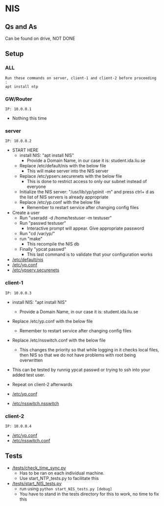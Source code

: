 # NIS
## Qs and As
Can be found on drive, NOT DONE
## Setup

### ALL

```
Run these commands on server, client-1 and client-2 before proceeding : 
apt install ntp

```

### GW/Router
```IP: 10.0.0.1```
* Nothing this time

### server
```IP: 10.0.0.2```

* START HERE
    * install NIS: "apt install NIS"
        * Provide a Domain Name, in our case it is: student.ida.liu.se
    * Replace /etc/default/nis with the below file
        * This will make server into the NIS server
    * Replace /etc/ypserv.securenets with the below file
        * This is done to restrict access to only our subnet instead of everyone
    * Initialize the NIS server: "/usr/lib/yp/ypinit -m" and press ctrl+ d as the list of NIS servers is already appropriate
    * Replace /etc/yp.conf with the below file
        * Remember to restart service after changing config files
* Create a user
    * Run "useradd -d /home/testuser -m testuser"
    * Run "passwd testuser"
        * Interactive prompt will appear. Give appropriate password
    * Run "cd /var/yp/" 
    * run "make"
        * This recompile the NIS db
    * Finally "ypcat passwd"
        *  This last command is to validate that your configuration works
* [/etc/default/nis](../4-NIS/server/etc/default/nis)
* [/etc/yp.conf](../4-NIS/server/etc/yp.conf)
* [/etc/ypserv.securenets](../4-NIS/server/etc/ypserv.securenets)

### client-1
```IP: 10.0.0.3```
* install NIS: "apt install NIS"
    * Provide a Domain Name, in our case it is: student.ida.liu.se
* Replace /etc/yp.conf with the below file
    * Remember to restart service after changing config files
* Replace /etc/nsswitch.conf with the below file
    * This changes the priority so that while logging in it checks local files, then NIS so that we do not have problems with root being overwritten
* This can be tested by runnig ypcat passwd or trying to ssh into your added test user.
* Repeat on client-2 afterwards

* [/etc/yp.conf](../4-NIS/client-1/etc/yp.conf)
* [/etc/nsswitch.nsswitch](../4-NIS/client-1/etc/nsswitch.conf)

### client-2
```IP: 10.0.0.4```

* [/etc/yp.conf](../4-NIS/client-2/etc/yp.conf)
* [/etc/nsswitch.conf](../4-NIS/client-2/etc/nsswitch.conf)

## Tests
* [/tests/check_time_sync.py](../4-NIS/tests/check_NIS_config.py)
    * Has to be ran on each individual machine. 
    * Use start_NTP_tests.py to facilitate this
* [/tests/start_NIS_tests.py](../4-NIS/tests/start_NIS_tests.py)
    * run using `python start_NIS_tests.py [debug]`
    * You have to stand in the tests directory for this to work, no time to fix this